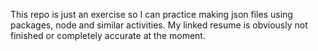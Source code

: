 This repo is just an exercise so I can practice making json files using packages, node and similar activities. My linked resume is obviously not finished or completely accurate at the moment.